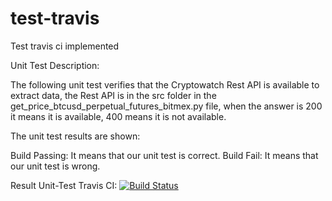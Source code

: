 # test-travis
Test travis ci implemented

Unit Test Description:

The following unit test verifies that the Cryptowatch Rest API is available to extract data, the Rest API is in the src folder in the get_price_btcusd_perpetual_futures_bitmex.py file, when the answer is 200 it means it is available, 400 means it is not available.

The unit test results are shown:

Build Passing: It means that our unit test is correct.
Build Fail: It means that our unit test is wrong.

Result Unit-Test Travis CI: 
[![Build Status](https://travis-ci.com/cydonia-io/test-travis.svg?branch=master)](https://travis-ci.com/cydonia-io/test-travis)
